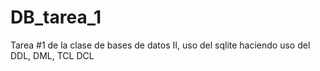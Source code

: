 # DB_tarea_1
Tarea #1 de la clase de bases de datos II, uso del sqlite haciendo uso del DDL, DML, TCL DCL
